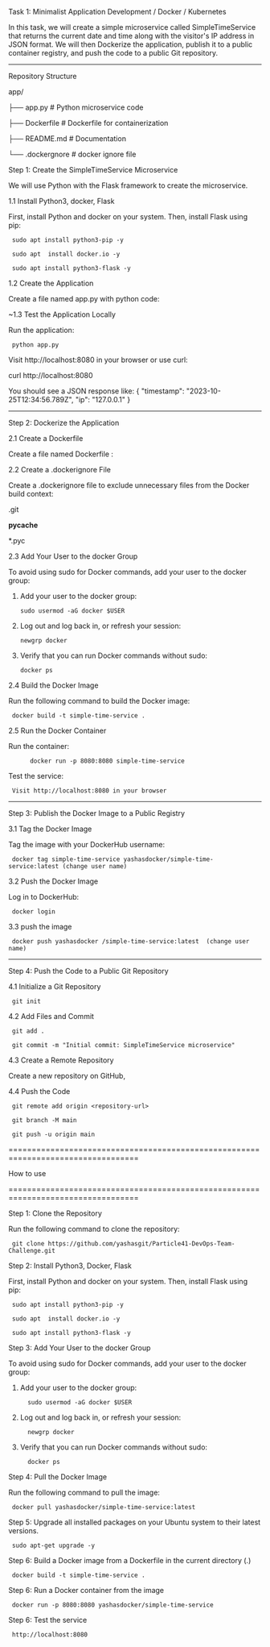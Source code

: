 Task 1: Minimalist Application Development / Docker / Kubernetes

In this task, we will create a simple microservice called SimpleTimeService that returns the current date and time along with the visitor's IP address in JSON format. We will then Dockerize the application, publish it to a public container registry, and push the code to a public Git repository.

________________________________________

Repository Structure

app/

├── app.py                # Python microservice code

├── Dockerfile            # Dockerfile for containerization

├── README.md             # Documentation

└── .dockergnore            # docker ignore file

Step 1: Create the SimpleTimeService Microservice

We will use Python with the Flask framework to create the microservice.

1.1 Install Python3, docker, Flask

First, install Python and docker on your system. Then, install Flask using pip:

     sudo apt install python3-pip -y

     sudo apt  install docker.io -y

     sudo apt install python3-flask -y

1.2 Create the Application

Create a file named app.py with python code:

~1.3 Test the Application Locally

Run the application:

     python app.py

Visit      http://localhost:8080      in your browser or use curl:

curl http://localhost:8080

You should see a JSON response like:
{
  "timestamp": "2023-10-25T12:34:56.789Z",
  "ip": "127.0.0.1"
}
________________________________________

Step 2: Dockerize the Application

2.1 Create a Dockerfile

Create a file named Dockerfile :

2.2 Create a .dockerignore File

Create a .dockerignore file to exclude unnecessary files from the Docker build context:

.git

__pycache__

*.pyc

2.3 Add Your User to the docker Group 

To avoid using sudo for Docker commands, add your user to the docker group:

1.	Add your user to the docker group:
   
        sudo usermod -aG docker $USER

2.	Log out and log back in, or refresh your session:

        newgrp docker
 
3.	Verify that you can run Docker commands without sudo:

        docker ps

2.4 Build the Docker Image

Run the following command to build the Docker image:

     docker build -t simple-time-service .

2.5 Run the Docker Container

Run the container:

          docker run -p 8080:8080 simple-time-service

Test the service:

     Visit http://localhost:8080 in your browser 

________________________________________

Step 3: Publish the Docker Image to a Public Registry

3.1 Tag the Docker Image

Tag the image with your DockerHub username:

     docker tag simple-time-service yashasdocker/simple-time-service:latest (change user name)

3.2 Push the Docker Image

Log in to DockerHub:

     docker login
     
3.3 push the image

     docker push yashasdocker /simple-time-service:latest  (change user name)

________________________________________

Step 4: Push the Code to a Public Git Repository

4.1 Initialize a Git Repository

     git init

4.2 Add Files and Commit

     git add .

     git commit -m "Initial commit: SimpleTimeService microservice"

4.3 Create a Remote Repository

Create a new repository on GitHub,

4.4 Push the Code

     git remote add origin <repository-url>

     git branch -M main

     git push -u origin main



==================================================================================


How to use

==================================================================================

Step 1: Clone the Repository

Run the following command to clone the repository:

     git clone https://github.com/yashasgit/Particle41-DevOps-Team-Challenge.git

Step 2:  Install Python3, Docker, Flask

First, install Python and docker on your system. Then, install Flask using pip:

     sudo apt install python3-pip -y

     sudo apt  install docker.io -y

     sudo apt install python3-flask -y

Step 3:   Add Your User to the docker Group 

To avoid using sudo for Docker commands, add your user to the docker group:

1.	Add your user to the docker group:
   
          sudo usermod -aG docker $USER

2.	Log out and log back in, or refresh your session:
   
          newgrp docker

3.	Verify that you can run Docker commands without sudo:

          docker ps

Step 4:   Pull the Docker Image

Run the following command to pull the image:

     docker pull yashasdocker/simple-time-service:latest

Step 5: Upgrade all installed packages on your Ubuntu system to their latest versions.

     sudo apt-get upgrade -y

Step 6: Build a Docker image from a Dockerfile in the current directory (.)

     docker build -t simple-time-service .

Step 6: Run a Docker container from the image 

     docker run -p 8080:8080 yashasdocker/simple-time-service

Step 6: Test the service

     http://localhost:8080 







